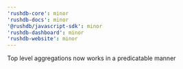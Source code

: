 ```yaml
---
'rushdb-core': minor
'rushdb-docs': minor
'@rushdb/javascript-sdk': minor
'rushdb-dashboard': minor
'rushdb-website': minor
---
```


Top level aggregations now works in a predicatable manner
